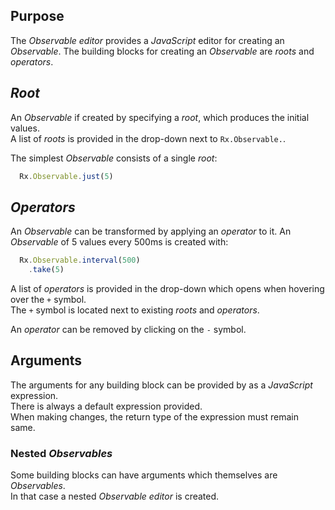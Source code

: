 ## Purpose
The *Observable editor* provides a *JavaScript* editor for creating an *Observable*.
The building blocks for creating an *Observable* are *roots* and *operators*.

## *Root*
An *Observable* if created by specifying a *root*, which produces the initial values.  
A list of *roots* is provided in the drop-down next to `Rx.Observable.`.

The simplest *Observable* consists of a single *root*:
```js
  Rx.Observable.just(5)
```

## *Operators*
An *Observable* can be transformed by applying an *operator* to it.
An *Observable* of 5 values every 500ms is created with:
```js
  Rx.Observable.interval(500)
    .take(5)
```

A list of *operators* is provided in the drop-down which opens when hovering over the `+` symbol.  
The `+` symbol is located next to existing *roots* and *operators*.  

An *operator* can be removed by clicking on the `-` symbol.

## Arguments

The arguments for any building block can be provided by as a *JavaScript* expression.  
There is always a default expression provided.  
When making changes, the return type of the expression must remain same.

### Nested *Observables*

Some building blocks can have arguments which themselves are *Observables*.  
In that case a nested *Observable editor* is created.  
